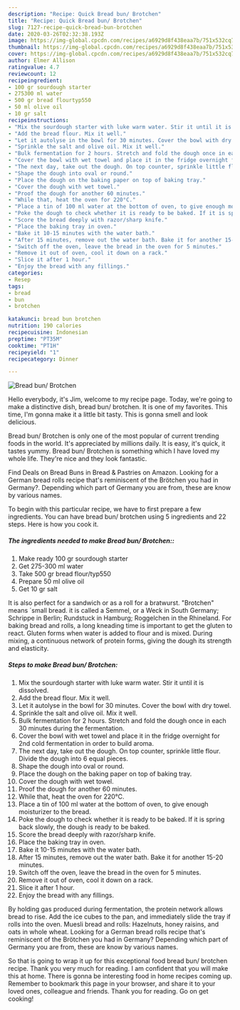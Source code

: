 ```yaml
---
description: "Recipe: Quick Bread bun/ Brotchen"
title: "Recipe: Quick Bread bun/ Brotchen"
slug: 7127-recipe-quick-bread-bun-brotchen
date: 2020-03-26T02:32:38.193Z
image: https://img-global.cpcdn.com/recipes/a6929d8f438eaa7b/751x532cq70/bread-bun-brotchen-recipe-main-photo.jpg
thumbnail: https://img-global.cpcdn.com/recipes/a6929d8f438eaa7b/751x532cq70/bread-bun-brotchen-recipe-main-photo.jpg
cover: https://img-global.cpcdn.com/recipes/a6929d8f438eaa7b/751x532cq70/bread-bun-brotchen-recipe-main-photo.jpg
author: Elmer Allison
ratingvalue: 4.7
reviewcount: 12
recipeingredient:
- 100 gr sourdough starter
- 275300 ml water
- 500 gr bread flourtyp550
- 50 ml olive oil
- 10 gr salt
recipeinstructions:
- "Mix the sourdough starter with luke warm water. Stir it until it is dissolved."
- "Add the bread flour. Mix it well."
- "Let it autolyse in the bowl for 30 minutes. Cover the bowl with dry towel."
- "Sprinkle the salt and olive oil. Mix it well."
- "Bulk fermentation for 2 hours. Stretch and fold the dough once in each 30 minutes during the fermentation."
- "Cover the bowl with wet towel and place it in the fridge overnight for 2nd cold fermentation in order to build aroma."
- "The next day, take out the dough. On top counter, sprinkle little flour. Divide the dough into 6 equal pieces."
- "Shape the dough into oval or round."
- "Place the dough on the baking paper on top of baking tray."
- "Cover the dough with wet towel."
- "Proof the dough for another 60 minutes."
- "While that, heat the oven for 220°C."
- "Place a tin of 100 ml water at the bottom of oven, to give enough moisturizer to the bread."
- "Poke the dough to check whether it is ready to be baked. If it is spring back slowly, the dough is ready to be baked."
- "Score the bread deeply with razor/sharp knife."
- "Place the baking tray in oven."
- "Bake it 10-15 minutes with the water bath."
- "After 15 minutes, remove out the water bath. Bake it for another 15-20 minutes."
- "Switch off the oven, leave the bread in the oven for 5 minutes."
- "Remove it out of oven, cool it down on a rack."
- "Slice it after 1 hour."
- "Enjoy the bread with any fillings."
categories:
- Resep
tags:
- bread
- bun
- brotchen

katakunci: bread bun brotchen
nutrition: 190 calories
recipecuisine: Indonesian
preptime: "PT35M"
cooktime: "PT1H"
recipeyield: "1"
recipecategory: Dinner

---
```



![Bread bun/ Brotchen](https://img-global.cpcdn.com/recipes/a6929d8f438eaa7b/751x532cq70/bread-bun-brotchen-recipe-main-photo.jpg)

Hello everybody, it's Jim, welcome to my recipe page. Today, we're going to make a distinctive dish, bread bun/ brotchen. It is one of my favorites. This time, I'm gonna make it a little bit tasty. This is gonna smell and look delicious.

Bread bun/ Brotchen is only one of the most popular of current trending foods in the world. It's appreciated by millions daily. It is easy, it's quick, it tastes yummy. Bread bun/ Brotchen is something which I have loved my whole life. They're nice and they look fantastic.

Find Deals on Bread Buns in Bread &amp; Pastries on Amazon. Looking for a German bread rolls recipe that&#39;s reminiscent of the Brötchen you had in Germany?. Depending which part of Germany you are from, these are know by various names.


To begin with this particular recipe, we have to first prepare a few ingredients. You can have bread bun/ brotchen using 5 ingredients and 22 steps. Here is how you cook it.

##### The ingredients needed to make Bread bun/ Brotchen::

1. Make ready 100 gr sourdough starter
1. Get 275-300 ml water
1. Take 500 gr bread flour/typ550
1. Prepare 50 ml olive oil
1. Get 10 gr salt


It is also perfect for a sandwich or as a roll for a bratwurst. &#34;Brotchen&#34; means ´small bread. it is called a Semmel, or a Weck in South Germany; Schrippe in Berlin; Rundstuck in Hamburg; Roggelchen in the Rhineland. For baking bread and rolls, a long kneading time is important to get the gluten to react. Gluten forms when water is added to flour and is mixed. During mixing, a continuous network of protein forms, giving the dough its strength and elasticity. 

##### Steps to make Bread bun/ Brotchen:

1. Mix the sourdough starter with luke warm water. Stir it until it is dissolved.
1. Add the bread flour. Mix it well.
1. Let it autolyse in the bowl for 30 minutes. Cover the bowl with dry towel.
1. Sprinkle the salt and olive oil. Mix it well.
1. Bulk fermentation for 2 hours. Stretch and fold the dough once in each 30 minutes during the fermentation.
1. Cover the bowl with wet towel and place it in the fridge overnight for 2nd cold fermentation in order to build aroma.
1. The next day, take out the dough. On top counter, sprinkle little flour. Divide the dough into 6 equal pieces.
1. Shape the dough into oval or round.
1. Place the dough on the baking paper on top of baking tray.
1. Cover the dough with wet towel.
1. Proof the dough for another 60 minutes.
1. While that, heat the oven for 220°C.
1. Place a tin of 100 ml water at the bottom of oven, to give enough moisturizer to the bread.
1. Poke the dough to check whether it is ready to be baked. If it is spring back slowly, the dough is ready to be baked.
1. Score the bread deeply with razor/sharp knife.
1. Place the baking tray in oven.
1. Bake it 10-15 minutes with the water bath.
1. After 15 minutes, remove out the water bath. Bake it for another 15-20 minutes.
1. Switch off the oven, leave the bread in the oven for 5 minutes.
1. Remove it out of oven, cool it down on a rack.
1. Slice it after 1 hour.
1. Enjoy the bread with any fillings.


By holding gas produced during fermentation, the protein network allows bread to rise. Add the ice cubes to the pan, and immediately slide the tray if rolls into the oven. Muesli bread and rolls: Hazelnuts, honey raisins, and oats in whole wheat. Looking for a German bread rolls recipe that&#39;s reminiscent of the Brötchen you had in Germany? Depending which part of Germany you are from, these are know by various names. 

So that is going to wrap it up for this exceptional food bread bun/ brotchen recipe. Thank you very much for reading. I am confident that you will make this at home. There is gonna be interesting food in home recipes coming up. Remember to bookmark this page in your browser, and share it to your loved ones, colleague and friends. Thank you for reading. Go on get cooking!
